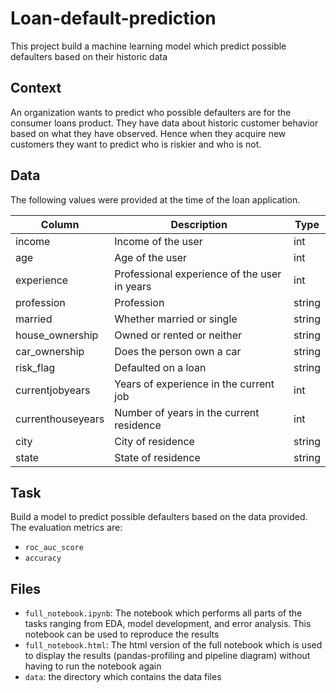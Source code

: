 # Loan-default-prediction
This project build a machine learning model which predict possible defaulters based on their historic data

## Context
An organization wants to predict who possible defaulters are for the consumer loans product. They have data about historic customer behavior based on what they have observed. Hence when they acquire new customers they want to predict who is riskier and who is not.

## Data
The following values were provided at the time of the loan application.


|Column|Description|Type   |
| -----|-----------| -----|
|income|Income of the user|int|
|age|Age of the user|int|
|experience|Professional experience of the user in years|int|
|profession|Profession|string|
|married|Whether married or single|string|
|house_ownership|Owned or rented or neither|string|
|car_ownership|Does the person own a car|string|
|risk_flag|Defaulted on a loan|string|
|currentjobyears|Years of experience in the current job|int|
|currenthouseyears|Number of years in the current residence|int|
|city|City of residence|string|
|state|State of residence|string|

## Task
Build a model to predict possible defaulters based on the data provided. The evaluation metrics are:
- `roc_auc_score`
- `accuracy`

## Files
- `full_notebook.ipynb`: The notebook which performs all parts of the tasks ranging from EDA, model development, and error analysis. This notebook can be used to reproduce the results
- `full_notebook.html`: The html version of the full notebook which is used to display the results (pandas-profiling and pipeline diagram) without having to run the notebook again
- `data`: the directory which contains the data files
